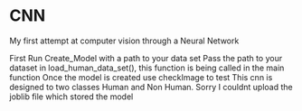 # CNN
My first attempt at computer vision through a Neural Network

First Run Create_Model with a path to your data set
Pass the path to your dataset in load_human_data_set(), this function is being called in the main function
Once the model is created use checkImage to test
This cnn is designed to two classes Human and Non Human.
Sorry I couldnt upload the joblib file which stored the model
